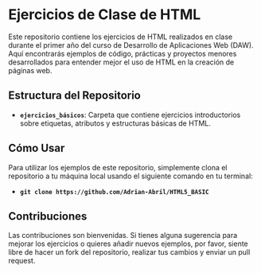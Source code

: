# Ejercicios de Clase de HTML

Este repositorio contiene los ejercicios de HTML realizados en clase durante el primer año del curso de Desarrollo de Aplicaciones Web (DAW). Aquí encontrarás ejemplos de código, prácticas y proyectos menores desarrollados para entender mejor el uso de HTML en la creación de páginas web.

## Estructura del Repositorio

- **`ejercicios_básicos`**: Carpeta que contiene ejercicios introductorios sobre etiquetas, atributos y estructuras básicas de HTML.

## Cómo Usar

Para utilizar los ejemplos de este repositorio, simplemente clona el repositorio a tu máquina local usando el siguiente comando en tu terminal:

- **` git clone https://github.com/Adrian-Abril/HTML5_BASIC `**

## Contribuciones

Las contribuciones son bienvenidas. Si tienes alguna sugerencia para mejorar los ejercicios o quieres añadir nuevos ejemplos, por favor, siente libre de hacer un fork del repositorio, realizar tus cambios y enviar un pull request.
